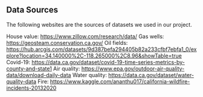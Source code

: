 ## Data Sources

The following websites are the sources of datasets we used in our project.

House value: https://www.zillow.com/research/data/
Gas wells: https://geosteam.conservation.ca.gov/
Oil fields: https://hub.arcgis.com/datasets/9d387befa294405b82a233cfbf7ebfa1_0/explore?location=34.140000%2C-118.265000%2C8.96&showTable=true
Covid-19: https://data.ca.gov/dataset/covid-19-time-series-metrics-by-county-and-state1
Air quality: https://www.epa.gov/outdoor-air-quality-data/download-daily-data
Water quality: https://data.ca.gov/dataset/water-quality-data
Fire: https://www.kaggle.com/ananthu017/california-wildfire-incidents-20132020

